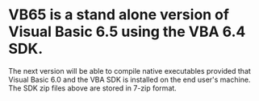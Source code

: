 # VB65 is a stand alone version of Visual Basic 6.5 using the VBA 6.4 SDK.
The next version will be able to compile native executables provided that Visual Basic 6.0 and the VBA SDK is installed on the end user's machine.  The SDK zip files above are stored in 7-zip format.
